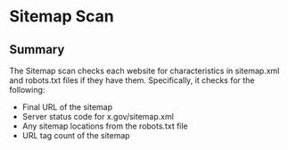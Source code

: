 # Sitemap Scan

## Summary


The Sitemap scan checks each website for characteristics in sitemap.xml and robots.txt files if they have them.  Specifically, it checks for the following:

* Final URL of the sitemap 
* Server status code for x.gov/sitemap.xml
* Any sitemap locations from the robots.txt file
* URL tag count of the sitemap
